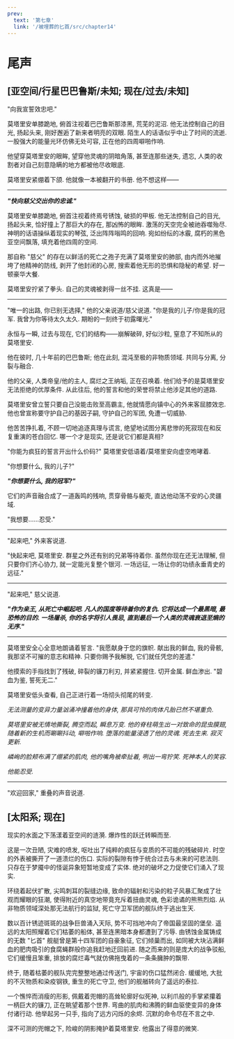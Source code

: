 ```yaml
---
prev:
  text: '第七章'
  link: '/被埋葬的匕首/src/chapter14'
---
```


# 尾声

## [亚空间/行星巴巴鲁斯/未知; 现在/过去/未知]

"向我宣誓效忠吧."

莫塔里安单膝跪地, 俯首注视着巴巴鲁斯那漆黑, 荒芜的泥沼. 他无法控制自己的目光, 扬起头来, 刚好邂逅了新来者明亮的双眼. 陌生人的话语似乎中止了时间的流逝. 一股强大的能量光环仿佛无处可容, 正在他的四周噼啪作响.

他望穿莫塔里安的眼眸, 望穿他灵魂的阴暗角落, 甚至连那些迷失, 遗忘, 人类的收割者对自己刻意隐瞒的地方都被他尽收眼底.

莫塔里安紧绷着下颌. 他就像一本被翻开的书册. 他不想这样——

--------

***"快向慈父交出你的忠诚."***

莫塔里安单膝跪地, 俯首注视着终焉号锈蚀, 破损的甲板. 他无法控制自己的目光, 扬起头来, 恰好撞上了那巨大的存在, 那凶怖的眼眸. 激荡的天空完全被祂吞噬殆尽. 神明的话语操纵着现实的琴弦, 泛出阵阵嗡鸣的回响. 宛如纷纭的冰霰, 腐朽的黑色亚空间飘落, 填充着他四周的空间.

那自称 "慈父" 的存在以鲜活的死亡之孢子充满了莫塔里安的肺部, 由内而外地摧垮了他精神的防线, 剥开了他封闭的心房, 搜索着他无形的恐惧和隐秘的希望. 好一顿豪华大餐.

莫塔里安拧紧了拳头. 自己的灵魂被剥得一丝不挂. 这真是——

--------

"唯一的出路, 你已别无选择," 他的父亲说道/慈父说道. "你是我的儿子/你是我的冠军. 我曾为你等待太久太久. 期盼的一刻终于初露曙光."

永恒与一瞬, 过去与现在, 它们的结构——崩解破碎, 好似沙粒, 窒息了不知所从的莫塔里安.

他在彼时, 几十年前的巴巴鲁斯; 他在此刻, 混沌至极的非物质领域. 共同与分离, 分裂与融合.

他的父亲, 人类帝皇/他的主人, 腐烂之王纳垢, 正在召唤着. 他们给予的是莫塔里安无法拒绝的优厚条件. 从此往后, 他的誓言和他的荣誉将禁止他涉足其他的道路.

莫塔里安曾立誓只要自己没能击败至高霸主, 他就情愿向镇中心的外来客屈膝效忠. 他也曾宣称要守护自己的基因子嗣, 守护自己的军团, 免遭一切威胁.

他苦苦挣扎着, 不顾一切地追逐真理与谎言, 绝望地试图分离悲惨的死寂现在和反复重演的苍白回忆. 哪一个才是现实, 还是说它们都是真相?

"你能为疯狂的誓言开出什么价码?" 莫塔里安低语着/莫塔里安向虚空咆哮着.

"你想要什么, 我的儿子?"

***"你想要什么, 我的冠军?"***

它们的声音融合成了一道轰鸣的残响, 贯穿骨骼与躯壳, 直达他动荡不安的心灵疆域.

"我想要……忍受."

--------

"起来吧," 外来客说道.

"快起来吧, 莫塔里安. 群星之外还有别的兄弟等待着你. 虽然你现在还无法理解, 但只要你们齐心协力, 就一定能光复整个银河. 一场远征, 一场让你的功绩永垂青史的远征."

--------

"起来吧," 慈父说道.

***"作为亲王, 从死亡中崛起吧. 凡人的国度等待着你的复仇. 它将达成一个最黑暗, 最恐怖的目的. 一场屠杀, 你的名字将引人畏忌, 直到最后一个人类的灵魂衰退至熵的无序."***

--------

莫塔里安全心全意地朗诵着誓言. "我愿献身于您的旗帜. 献出我的鲜血, 我的骨骸, 我那坚不可摧的意志和精神. 只要你赐予我解脱, 它们就任凭您的差遣."

他摸索的手指找到了残破, 碎裂的镰刀利刃, 并紧紧握住. 切开金属. 鲜血渗出. "碧血为鉴, 誓死无二."

莫塔里安低头查看, 自己正进行着一场彻头彻尾的转变.

*无法测量的变异力量汹涌冲撞着他的身体, 那具可怜的肉体凡胎已然不堪重负.*

*莫塔里安被无情地撕裂, 腾空而起, 瞬息万变. 他的脊柱萌生出一对致命的昆虫膜翅, 随着新的生机而唰唰抖动, 噼啪作响. 堕落的能量浸透了他的灵魂. 死去生来. 寂灭更新.*

*嶙峋的脸颊布满了绷紧的肌肉, 他的嘴角被牵扯着, 咧出一弯狞笑. 死神本人的笑容.*

*他能忍受.*

--------

"欢迎回家," 重叠的声音说道.

## [太阳系; 现在]

现实的水面之下荡漾着亚空间的涟漪. 爆炸性的跃迁转瞬而至.

这是一次丑陋, 灾难的喷发, 呕吐出了纯粹的疯狂与变质的不可能的残破碎片. 时空的外表被撕开了一道溃烂的伤口. 实际的裂隙有悖于统合过去与未来的可悲法则. 只存在于梦魇中的怪诞异象短暂地变成了实体. 绝对的破坏之力促使它们涌入了现实.

环绕着起伏扩散, 尖鸣刺耳的裂缝边缘, 致命的辐射和污染的粒子风暴汇聚成了壮观而耀眼的狂潮, 使得附近的真空地带竟充斥着扭曲灵魂, 色彩诡谲的熊熊烈焰. 从非物质领域深处那无法航行的监狱, 死亡守卫军团的舰队终于逃出生天.

数以百计锈迹斑斑的战争巨兽涌入天际, 势不可挡地冲向了帝国最坚固的堡垒. 遥远的太阳照耀着它们枯萎的船体, 甚至连黑暗本身都遭到了污辱. 由锈蚀金属铸成的无数 "匕首" 舰艇曾是第十四军团的自豪象征, 它们倾巢而出, 如同被大块沾满鲜血的肥肉吸引的食腐蝇群般你追我赶地迂回前进. 随之而来的则是庞大的战争驳船, 它们缓慢且笨重, 排放的腐烂毒气就仿佛拖曳着的一条条臃肿的飘带.

终于, 随着枯萎的舰队完完整整地通过传送门, 宇宙的伤口猛然闭合. 缓缓地, 大批的不灭物质和染疫钢铁, 重生的死亡守卫, 他们的舰艏转向了遥远的泰拉.

一个憔悴而消瘦的形影, 佩戴着兜帽的高耸轮廓好似死神, 以利爪般的手掌紧攥着一柄巨大的镰刀, 正在眺望着那个世界. 弯曲的肌肉和沸腾的鲜血驱使变异的身体付诸行动. 他举起另一只手, 指向了远方闪烁的余烬. 沉默的命令尽在不言之中.

深不可测的兜帽之下, 险峻的阴影掩护着莫塔里安. 他露出了得意的微笑.
